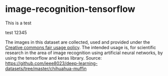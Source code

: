 # image-recognition-tensorflow


This is a test

test 12345

The images in this dataset are collected, used and provided under the [Creative commons fair usage policy](https://guides.library.stonybrook.edu/copyright). The intended usage is, for scientific research in the area of image recognition using artificial neural networks, by using the tensorflow and keras library.
Source: https://github.com/ieee8023/deep-learning-datasets/tree/master/chihuahua-muffin